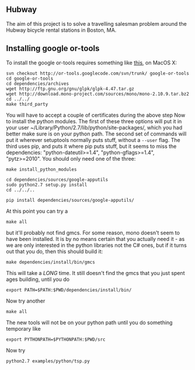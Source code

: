 Hubway
------
The aim of this project is to solve a travelling salesman problem
around the Hubway bicycle rental stations in Boston, MA.

## Installing google or-tools ##

To install the google or-tools requires something like
[this](http://code.google.com/p/or-tools/wiki/AGettingStarted), on MacOS X:

    svn checkout http://or-tools.googlecode.com/svn/trunk/ google-or-tools
    cd google-or-tools
    cd dependencies/archives
    wget http://ftp.gnu.org/gnu/glpk/glpk-4.47.tar.gz
    wget http://download.mono-project.com/sources/mono/mono-2.10.9.tar.bz2
    cd ../../
    make third_party

You will have to accept a couple of certificates during the above step
Now to install the python modules. 
The first of these three options will 
put it in your user ~/Library/Python/2.7/lib/python/site-packages/,
which you had better make sure is on your python path.
The second set of commands will put it wherever setuptools normally puts
stuff, without a `--user` flag.
The third uses pip, and puts it where pip
puts stuff, but it seems to miss the dependencies: "python-dateutil>=1.4",
"python-gflags>=1.4", "pytz>=2010".  You should only need one of the three:

	make install_python_modules
	
	cd dependencies/sources/google-apputils
	sudo python2.7 setup.py install
	cd ../../..
	
	pip install dependencies/sources/google-apputils/
	
At this point you can try a 

	make all

but it'll probably not find gmcs.
For some reason, mono doesn't seem to have been installed.
It is by no means certain that you actually need it - as we are only
interested in the python libraries not the C# ones, but if it turns out 
that you do, then this should build it:

	make dependencies/install/bin/gmcs

This will take a *LONG* time.
It still doesn't find the gmcs that you just spent ages building, until you do

	export PATH=$PATH:$PWD/dependencies/install/bin/

Now try another

	make all
	
The new tools will not be on your python path until you do something temporary like

    export PYTHONPATH=$PYTHONPATH:$PWD/src
    
Now try

    python2.7 examples/python/tsp.py
